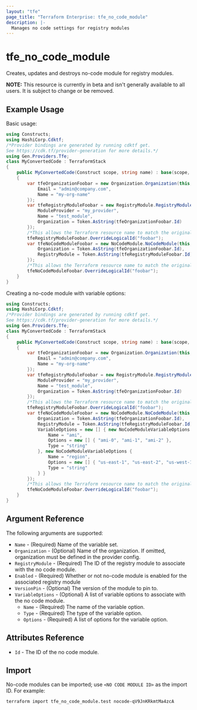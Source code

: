 ```yaml
---
layout: "tfe"
page_title: "Terraform Enterprise: tfe_no_code_module"
description: |-
  Manages no code settings for registry modules
---
```


# tfe_no_code_module

Creates, updates and destroys no-code module for registry modules.

**NOTE:** This resource is currently in beta and isn't generally
available to all users. It is subject to change or be removed.

## Example Usage

Basic usage:

```csharp
using Constructs;
using HashiCorp.Cdktf;
/*Provider bindings are generated by running cdktf get.
See https://cdk.tf/provider-generation for more details.*/
using Gen.Providers.Tfe;
class MyConvertedCode : TerraformStack
{
    public MyConvertedCode(Construct scope, string name) : base(scope, name)
    {
        var tfeOrganizationFoobar = new Organization.Organization(this, "foobar", new OrganizationConfig {
            Email = "admin@company.com",
            Name = "my-org-name"
        });
        var tfeRegistryModuleFoobar = new RegistryModule.RegistryModule(this, "foobar_1", new RegistryModuleConfig {
            ModuleProvider = "my_provider",
            Name = "test_module",
            Organization = Token.AsString(tfeOrganizationFoobar.Id)
        });
        /*This allows the Terraform resource name to match the original name. You can remove the call if you don't need them to match.*/
        tfeRegistryModuleFoobar.OverrideLogicalId("foobar");
        var tfeNoCodeModuleFoobar = new NoCodeModule.NoCodeModule(this, "foobar_2", new NoCodeModuleConfig {
            Organization = Token.AsString(tfeOrganizationFoobar.Id),
            RegistryModule = Token.AsString(tfeRegistryModuleFoobar.Id)
        });
        /*This allows the Terraform resource name to match the original name. You can remove the call if you don't need them to match.*/
        tfeNoCodeModuleFoobar.OverrideLogicalId("foobar");
    }
}
```

Creating a no-code module with variable options:

```csharp
using Constructs;
using HashiCorp.Cdktf;
/*Provider bindings are generated by running cdktf get.
See https://cdk.tf/provider-generation for more details.*/
using Gen.Providers.Tfe;
class MyConvertedCode : TerraformStack
{
    public MyConvertedCode(Construct scope, string name) : base(scope, name)
    {
        var tfeOrganizationFoobar = new Organization.Organization(this, "foobar", new OrganizationConfig {
            Email = "admin@company.com",
            Name = "my-org-name"
        });
        var tfeRegistryModuleFoobar = new RegistryModule.RegistryModule(this, "foobar_1", new RegistryModuleConfig {
            ModuleProvider = "my_provider",
            Name = "test_module",
            Organization = Token.AsString(tfeOrganizationFoobar.Id)
        });
        /*This allows the Terraform resource name to match the original name. You can remove the call if you don't need them to match.*/
        tfeRegistryModuleFoobar.OverrideLogicalId("foobar");
        var tfeNoCodeModuleFoobar = new NoCodeModule.NoCodeModule(this, "foobar_2", new NoCodeModuleConfig {
            Organization = Token.AsString(tfeOrganizationFoobar.Id),
            RegistryModule = Token.AsString(tfeRegistryModuleFoobar.Id),
            VariableOptions = new [] { new NoCodeModuleVariableOptions {
                Name = "ami",
                Options = new [] { "ami-0", "ami-1", "ami-2" },
                Type = "string"
            }, new NoCodeModuleVariableOptions {
                Name = "region",
                Options = new [] { "us-east-1", "us-east-2", "us-west-1" },
                Type = "string"
            } }
        });
        /*This allows the Terraform resource name to match the original name. You can remove the call if you don't need them to match.*/
        tfeNoCodeModuleFoobar.OverrideLogicalId("foobar");
    }
}
```

## Argument Reference

The following arguments are supported:

- `Name` - (Required) Name of the variable set.
- `Organization` - (Optional) Name of the organization. If omitted, organization must be defined in the provider config.
- `RegistryModule` - (Required) The ID of the registry module to associate with the no code module.
- `Enabled` - (Required) Whether or not no-code module is enabled for the associated registry module
- `VersionPin` - (Optional) The version of the module to pin to.
- `VariableOptions` - (Optional) A list of variable options to associate with the no code module.
  - `Name` - (Required) The name of the variable option.
  - `Type` - (Required) The type of the variable option.
  - `Options` - (Required) A list of options for the variable option.

## Attributes Reference

- `Id` - The ID of the no code module.

## Import

No-code modules can be imported; use `<NO CODE MODULE ID>` as the import ID. For example:

```shell
terraform import tfe_no_code_module.test nocode-qV9JnKRkmtMa4zcA
```

<!-- cache-key: cdktf-0.17.0-pre.15 input-f45f0a7ff6791ae2440f6cc8504b29ba6ecca4890fe7c716eab795392bfbb79b -->